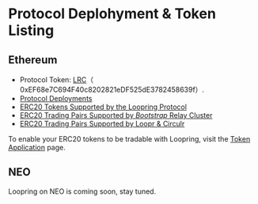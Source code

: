 # Protocol Deplohyment & Token Listing
## Ethereum

- Protocol Token: [LRC](https://etherscan.io/address/lrctoken.eth)（ 0xEF68e7C694F40c8202821eDF525dE3782458639f）.
- [Protocol Deployments](ethereum/protocol-deployment)
- [ERC20 Tokens Supported by the Loopring Protocol](ethereum/registered-tokens)
- [ERC20 Trading Pairs Supported by _Bootstrap_ Relay Cluster](ethereum/tradingpairs-supported-by-bootstrap)
- [ERC20 Trading Pairs Supported by Loopr & Circulr](ethereum/tradingpairs-supported-by-loopr)

To enable your ERC20 tokens to be tradable with Loopring, visit the [Token Application](ethereum/token-application) page.

## NEO

Loopring on NEO is coming soon, stay tuned.
